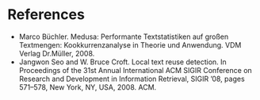 # References

* Marco Büchler. Medusa: Performante Textstatistiken auf großen Textmengen: Kookkurrenzanalyse
in Theorie und Anwendung. VDM Verlag Dr.Müller, 2008.
* Jangwon Seo and W. Bruce Croft. Local text reuse detection. In Proceedings of the 31st Annual
International ACM SIGIR Conference on Research and Development in Information Retrieval,
SIGIR ’08, pages 571–578, New York, NY, USA, 2008. ACM.


